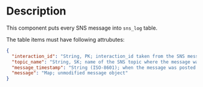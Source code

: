 # Description
This component puts every SNS message into `sns_log` table.

The table items must have following attrubutes:
```json
{
  "interaction_id": "String, PK; interaction_id taken from the SNS message",
  "topic_name": "String, SK; name of the SNS topic where the message was posted",
  "message_timestamp": "String (ISO-8601); when the message was posted to the topic",
  "message": "Map; unmodified message object"
}
```
